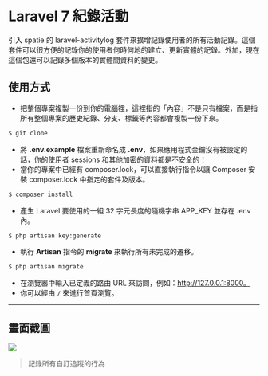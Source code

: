 # Laravel 7 紀錄活動

引入 spatie 的 laravel-activitylog 套件來擴增記錄使用者的所有活動記錄。這個套件可以很方便的記錄你的使用者何時何地的建立、更新實體的記錄。外加，現在這個包還可以記錄多個版本的實體間資料的變更。

## 使用方式
- 把整個專案複製一份到你的電腦裡，這裡指的「內容」不是只有檔案，而是指所有整個專案的歷史紀錄、分支、標籤等內容都會複製一份下來。
```sh
$ git clone
```
- 將 __.env.example__ 檔案重新命名成 __.env__，如果應用程式金鑰沒有被設定的話，你的使用者 sessions 和其他加密的資料都是不安全的！
- 當你的專案中已經有 composer.lock，可以直接執行指令以讓 Composer 安裝 composer.lock 中指定的套件及版本。
```sh
$ composer install
```
- 產⽣ Laravel 要使用的一組 32 字元長度的隨機字串 APP_KEY 並存在 .env 內。
```sh
$ php artisan key:generate
```
- 執行 __Artisan__ 指令的 __migrate__ 來執行所有未完成的遷移。
```sh
$ php artisan migrate
```
- 在瀏覽器中輸入已定義的路由 URL 來訪問，例如：http://127.0.0.1:8000。
- 你可以經由 `/` 來進行首頁瀏覽。

----

## 畫面截圖
![](https://i.imgur.com/4GGcW9P.png)
> 記錄所有自訂追蹤的行為
